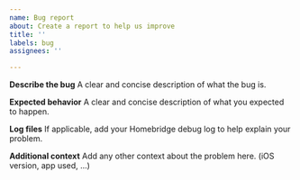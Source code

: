 ```yaml
---
name: Bug report
about: Create a report to help us improve
title: ''
labels: bug
assignees: ''

---
```


**Describe the bug**
A clear and concise description of what the bug is.

**Expected behavior**
A clear and concise description of what you expected to happen.

**Log files**
If applicable, add your Homebridge debug log to help explain your problem.

**Additional context**
Add any other context about the problem here. (iOS version, app used, ...)
